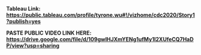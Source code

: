 
**Tableau Link: https://public.tableau.com/profile/tyrone.wu#!/vizhome/cdc2020/Story1?publish=yes**

**PASTE PUBLIC VIDEO LINK HERE: https://drive.google.com/file/d/109gwIHJXmYENg1ufMy1l2XUfeCQ7HaDP/view?usp=sharing**

